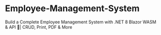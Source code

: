 # Employee-Management-System
Build a Complete Employee Management System with .NET 8 Blazor WASM &amp; API 🚀| CRUD, Print, PDF &amp; More
